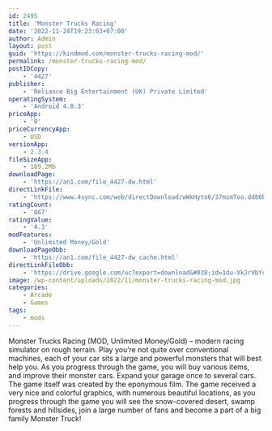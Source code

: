```yaml
---
id: 2495
title: 'Monster Trucks Racing'
date: '2022-11-24T19:23:03+07:00'
author: Admin
layout: post
guid: 'https://kindmod.com/monster-trucks-racing-mod/'
permalink: /monster-trucks-racing-mod/
postIDCopy:
    - '4427'
publisher:
    - 'Reliance Big Entertainment (UK) Private Limited'
operatingSystem:
    - 'Android 4.0.3'
priceApp:
    - '0'
priceCurrencyApp:
    - USD
versionApp:
    - 2.3.4
fileSizeApp:
    - 189.2Mb
downloadPage:
    - 'https://an1.com/file_4427-dw.html'
directLinkFile:
    - 'https://www.4sync.com/web/directDownload/wWkHyto6/37mzmToo.dd86b7415504942a52792e280d101760'
ratingCount:
    - '867'
ratingValue:
    - '4.3'
modFeatures:
    - 'Unlimited Money/Gold'
downloadPageObb:
    - 'https://an1.com/file_4427-dw_cache.html'
directLinkFileObb:
    - 'https://drive.google.com/uc?export=download&#038;id=1du-VkJrVbYcX05e0W_gvhgIJdfLJquvP'
image: /wp-content/uploads/2022/11/monster-trucks-racing-mod.jpg
categories:
    - Arcade
    - Games
tags:
    - mods
---
```


Monster Trucks Racing (MOD, Unlimited Money/Gold) – modern racing simulator on rough terrain. Play you’re not quite over conventional machines, each of your car sits a large and powerful monsters that will best help you. As you progress through the game, you will buy various items, and improve their monster cars. Expand your garage once to several cars. The game itself was created by the eponymous film. The game received a very nice and colorful graphics, with numerous beautiful locations, as you progress through the game you will see the snow-covered desert, swamp forests and hillsides, join a large number of fans and become a part of a big family Monster Truck!